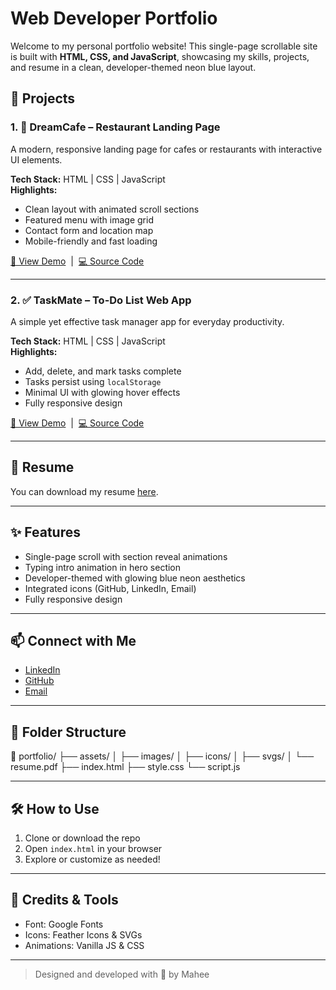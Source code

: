 #  Web Developer Portfolio

Welcome to my personal portfolio website! This single-page scrollable site is built with **HTML, CSS, and JavaScript**, showcasing my skills, projects, and resume in a clean, developer-themed neon blue layout.

## 🚀 Projects

### 1. 🌟 DreamCafe – Restaurant Landing Page
A modern, responsive landing page for cafes or restaurants with interactive UI elements.

**Tech Stack:** HTML | CSS | JavaScript  
**Highlights:**
- Clean layout with animated scroll sections  
- Featured menu with image grid  
- Contact form and location map  
- Mobile-friendly and fast loading

[🔗 View Demo](#) &nbsp;|&nbsp; [💻 Source Code](#)

---

### 2. ✅ TaskMate – To-Do List Web App
A simple yet effective task manager app for everyday productivity.

**Tech Stack:** HTML | CSS | JavaScript  
**Highlights:**
- Add, delete, and mark tasks complete  
- Tasks persist using `localStorage`  
- Minimal UI with glowing hover effects  
- Fully responsive design

[🔗 View Demo](#) &nbsp;|&nbsp; [💻 Source Code](#)

---

## 📄 Resume
You can download my resume [here](assets/resume.pdf).

---

## ✨ Features
- Single-page scroll with section reveal animations  
- Typing intro animation in hero section  
- Developer-themed with glowing blue neon aesthetics  
- Integrated icons (GitHub, LinkedIn, Email)  
- Fully responsive design

---

## 📫 Connect with Me
- [LinkedIn](https://linkedin.com/in/yourlinkedin)
- [GitHub](https://github.com/yourgithub)
- [Email](mailto:yourmail@example.com)

---

## 📁 Folder Structure
📁 portfolio/
├── assets/
│ ├── images/
│ ├── icons/
│ ├── svgs/
│ └── resume.pdf
├── index.html
├── style.css
└── script.js

---

## 🛠️ How to Use
1. Clone or download the repo  
2. Open `index.html` in your browser  
3. Explore or customize as needed!

---

## 🧠 Credits & Tools
- Font: Google Fonts  
- Icons: Feather Icons & SVGs  
- Animations: Vanilla JS & CSS  

---

> Designed and developed with 💙 by Mahee
